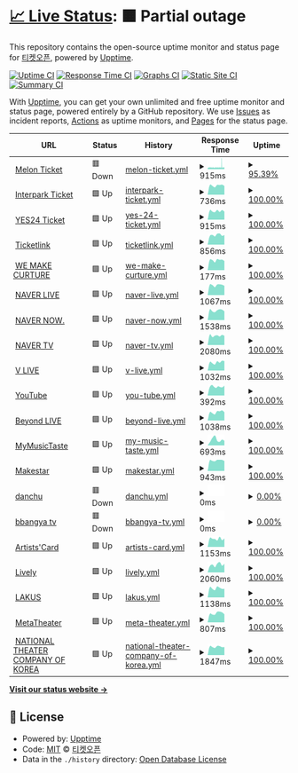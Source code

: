 # [📈 Live Status](https://ticketopen.github.io): <!--live status--> **🟧 Partial outage**

This repository contains the open-source uptime monitor and status page for [티켓오픈](https://ticketopen.github.io), powered by [Upptime](https://github.com/upptime/upptime).

[![Uptime CI](https://github.com/TicketOpen/status/workflows/Uptime%20CI/badge.svg)](https://github.com/TicketOpen/status/actions?query=workflow%3A%22Uptime+CI%22)
[![Response Time CI](https://github.com/TicketOpen/status/workflows/Response%20Time%20CI/badge.svg)](https://github.com/TicketOpen/status/actions?query=workflow%3A%22Response+Time+CI%22)
[![Graphs CI](https://github.com/TicketOpen/status/workflows/Graphs%20CI/badge.svg)](https://github.com/TicketOpen/status/actions?query=workflow%3A%22Graphs+CI%22)
[![Static Site CI](https://github.com/TicketOpen/status/workflows/Static%20Site%20CI/badge.svg)](https://github.com/TicketOpen/status/actions?query=workflow%3A%22Static+Site+CI%22)
[![Summary CI](https://github.com/TicketOpen/status/workflows/Summary%20CI/badge.svg)](https://github.com/TicketOpen/status/actions?query=workflow%3A%22Summary+CI%22)

With [Upptime](https://upptime.js.org), you can get your own unlimited and free uptime monitor and status page, powered entirely by a GitHub repository. We use [Issues](https://github.com/TicketOpen/status/issues) as incident reports, [Actions](https://github.com/TicketOpen/status/actions) as uptime monitors, and [Pages](https://ticketopen.github.io) for the status page.

<!--start: status pages-->
<!-- This summary is generated by Upptime (https://github.com/upptime/upptime) -->
<!-- Do not edit this manually, your changes will be overwritten -->
<!-- prettier-ignore -->
| URL | Status | History | Response Time | Uptime |
| --- | ------ | ------- | ------------- | ------ |
| <img alt="" src="https://icons.duckduckgo.com/ip3/ticket.melon.com.ico" height="13"> [Melon Ticket](https://ticket.melon.com) | 🟥 Down | [melon-ticket.yml](https://github.com/TicketOpen/status/commits/HEAD/history/melon-ticket.yml) | <details><summary><img alt="Response time graph" src="./graphs/melon-ticket/response-time-week.png" height="20"> 915ms</summary><br><a href="https://ticket-status.cord.town/history/melon-ticket"><img alt="Response time 850" src="https://img.shields.io/endpoint?url=https%3A%2F%2Fraw.githubusercontent.com%2FTicketOpen%2Fstatus%2FHEAD%2Fapi%2Fmelon-ticket%2Fresponse-time.json"></a><br><a href="https://ticket-status.cord.town/history/melon-ticket"><img alt="24-hour response time 833" src="https://img.shields.io/endpoint?url=https%3A%2F%2Fraw.githubusercontent.com%2FTicketOpen%2Fstatus%2FHEAD%2Fapi%2Fmelon-ticket%2Fresponse-time-day.json"></a><br><a href="https://ticket-status.cord.town/history/melon-ticket"><img alt="7-day response time 915" src="https://img.shields.io/endpoint?url=https%3A%2F%2Fraw.githubusercontent.com%2FTicketOpen%2Fstatus%2FHEAD%2Fapi%2Fmelon-ticket%2Fresponse-time-week.json"></a><br><a href="https://ticket-status.cord.town/history/melon-ticket"><img alt="30-day response time 859" src="https://img.shields.io/endpoint?url=https%3A%2F%2Fraw.githubusercontent.com%2FTicketOpen%2Fstatus%2FHEAD%2Fapi%2Fmelon-ticket%2Fresponse-time-month.json"></a><br><a href="https://ticket-status.cord.town/history/melon-ticket"><img alt="1-year response time 849" src="https://img.shields.io/endpoint?url=https%3A%2F%2Fraw.githubusercontent.com%2FTicketOpen%2Fstatus%2FHEAD%2Fapi%2Fmelon-ticket%2Fresponse-time-year.json"></a></details> | <details><summary><a href="https://ticket-status.cord.town/history/melon-ticket">95.39%</a></summary><a href="https://ticket-status.cord.town/history/melon-ticket"><img alt="All-time uptime 99.74%" src="https://img.shields.io/endpoint?url=https%3A%2F%2Fraw.githubusercontent.com%2FTicketOpen%2Fstatus%2FHEAD%2Fapi%2Fmelon-ticket%2Fuptime.json"></a><br><a href="https://ticket-status.cord.town/history/melon-ticket"><img alt="24-hour uptime 98.80%" src="https://img.shields.io/endpoint?url=https%3A%2F%2Fraw.githubusercontent.com%2FTicketOpen%2Fstatus%2FHEAD%2Fapi%2Fmelon-ticket%2Fuptime-day.json"></a><br><a href="https://ticket-status.cord.town/history/melon-ticket"><img alt="7-day uptime 95.39%" src="https://img.shields.io/endpoint?url=https%3A%2F%2Fraw.githubusercontent.com%2FTicketOpen%2Fstatus%2FHEAD%2Fapi%2Fmelon-ticket%2Fuptime-week.json"></a><br><a href="https://ticket-status.cord.town/history/melon-ticket"><img alt="30-day uptime 97.91%" src="https://img.shields.io/endpoint?url=https%3A%2F%2Fraw.githubusercontent.com%2FTicketOpen%2Fstatus%2FHEAD%2Fapi%2Fmelon-ticket%2Fuptime-month.json"></a><br><a href="https://ticket-status.cord.town/history/melon-ticket"><img alt="1-year uptime 99.49%" src="https://img.shields.io/endpoint?url=https%3A%2F%2Fraw.githubusercontent.com%2FTicketOpen%2Fstatus%2FHEAD%2Fapi%2Fmelon-ticket%2Fuptime-year.json"></a></details>
| <img alt="" src="https://icons.duckduckgo.com/ip3/ticket.interpark.com.ico" height="13"> [Interpark Ticket](http://ticket.interpark.com) | 🟩 Up | [interpark-ticket.yml](https://github.com/TicketOpen/status/commits/HEAD/history/interpark-ticket.yml) | <details><summary><img alt="Response time graph" src="./graphs/interpark-ticket/response-time-week.png" height="20"> 736ms</summary><br><a href="https://ticket-status.cord.town/history/interpark-ticket"><img alt="Response time 851" src="https://img.shields.io/endpoint?url=https%3A%2F%2Fraw.githubusercontent.com%2FTicketOpen%2Fstatus%2FHEAD%2Fapi%2Finterpark-ticket%2Fresponse-time.json"></a><br><a href="https://ticket-status.cord.town/history/interpark-ticket"><img alt="24-hour response time 694" src="https://img.shields.io/endpoint?url=https%3A%2F%2Fraw.githubusercontent.com%2FTicketOpen%2Fstatus%2FHEAD%2Fapi%2Finterpark-ticket%2Fresponse-time-day.json"></a><br><a href="https://ticket-status.cord.town/history/interpark-ticket"><img alt="7-day response time 736" src="https://img.shields.io/endpoint?url=https%3A%2F%2Fraw.githubusercontent.com%2FTicketOpen%2Fstatus%2FHEAD%2Fapi%2Finterpark-ticket%2Fresponse-time-week.json"></a><br><a href="https://ticket-status.cord.town/history/interpark-ticket"><img alt="30-day response time 728" src="https://img.shields.io/endpoint?url=https%3A%2F%2Fraw.githubusercontent.com%2FTicketOpen%2Fstatus%2FHEAD%2Fapi%2Finterpark-ticket%2Fresponse-time-month.json"></a><br><a href="https://ticket-status.cord.town/history/interpark-ticket"><img alt="1-year response time 837" src="https://img.shields.io/endpoint?url=https%3A%2F%2Fraw.githubusercontent.com%2FTicketOpen%2Fstatus%2FHEAD%2Fapi%2Finterpark-ticket%2Fresponse-time-year.json"></a></details> | <details><summary><a href="https://ticket-status.cord.town/history/interpark-ticket">100.00%</a></summary><a href="https://ticket-status.cord.town/history/interpark-ticket"><img alt="All-time uptime 99.99%" src="https://img.shields.io/endpoint?url=https%3A%2F%2Fraw.githubusercontent.com%2FTicketOpen%2Fstatus%2FHEAD%2Fapi%2Finterpark-ticket%2Fuptime.json"></a><br><a href="https://ticket-status.cord.town/history/interpark-ticket"><img alt="24-hour uptime 100.00%" src="https://img.shields.io/endpoint?url=https%3A%2F%2Fraw.githubusercontent.com%2FTicketOpen%2Fstatus%2FHEAD%2Fapi%2Finterpark-ticket%2Fuptime-day.json"></a><br><a href="https://ticket-status.cord.town/history/interpark-ticket"><img alt="7-day uptime 100.00%" src="https://img.shields.io/endpoint?url=https%3A%2F%2Fraw.githubusercontent.com%2FTicketOpen%2Fstatus%2FHEAD%2Fapi%2Finterpark-ticket%2Fuptime-week.json"></a><br><a href="https://ticket-status.cord.town/history/interpark-ticket"><img alt="30-day uptime 100.00%" src="https://img.shields.io/endpoint?url=https%3A%2F%2Fraw.githubusercontent.com%2FTicketOpen%2Fstatus%2FHEAD%2Fapi%2Finterpark-ticket%2Fuptime-month.json"></a><br><a href="https://ticket-status.cord.town/history/interpark-ticket"><img alt="1-year uptime 100.00%" src="https://img.shields.io/endpoint?url=https%3A%2F%2Fraw.githubusercontent.com%2FTicketOpen%2Fstatus%2FHEAD%2Fapi%2Finterpark-ticket%2Fuptime-year.json"></a></details>
| <img alt="" src="https://icons.duckduckgo.com/ip3/ticket.yes24.com.ico" height="13"> [YES24 Ticket](http://ticket.yes24.com) | 🟩 Up | [yes-24-ticket.yml](https://github.com/TicketOpen/status/commits/HEAD/history/yes-24-ticket.yml) | <details><summary><img alt="Response time graph" src="./graphs/yes-24-ticket/response-time-week.png" height="20"> 915ms</summary><br><a href="https://ticket-status.cord.town/history/yes-24-ticket"><img alt="Response time 1057" src="https://img.shields.io/endpoint?url=https%3A%2F%2Fraw.githubusercontent.com%2FTicketOpen%2Fstatus%2FHEAD%2Fapi%2Fyes-24-ticket%2Fresponse-time.json"></a><br><a href="https://ticket-status.cord.town/history/yes-24-ticket"><img alt="24-hour response time 855" src="https://img.shields.io/endpoint?url=https%3A%2F%2Fraw.githubusercontent.com%2FTicketOpen%2Fstatus%2FHEAD%2Fapi%2Fyes-24-ticket%2Fresponse-time-day.json"></a><br><a href="https://ticket-status.cord.town/history/yes-24-ticket"><img alt="7-day response time 915" src="https://img.shields.io/endpoint?url=https%3A%2F%2Fraw.githubusercontent.com%2FTicketOpen%2Fstatus%2FHEAD%2Fapi%2Fyes-24-ticket%2Fresponse-time-week.json"></a><br><a href="https://ticket-status.cord.town/history/yes-24-ticket"><img alt="30-day response time 1349" src="https://img.shields.io/endpoint?url=https%3A%2F%2Fraw.githubusercontent.com%2FTicketOpen%2Fstatus%2FHEAD%2Fapi%2Fyes-24-ticket%2Fresponse-time-month.json"></a><br><a href="https://ticket-status.cord.town/history/yes-24-ticket"><img alt="1-year response time 1048" src="https://img.shields.io/endpoint?url=https%3A%2F%2Fraw.githubusercontent.com%2FTicketOpen%2Fstatus%2FHEAD%2Fapi%2Fyes-24-ticket%2Fresponse-time-year.json"></a></details> | <details><summary><a href="https://ticket-status.cord.town/history/yes-24-ticket">100.00%</a></summary><a href="https://ticket-status.cord.town/history/yes-24-ticket"><img alt="All-time uptime 97.52%" src="https://img.shields.io/endpoint?url=https%3A%2F%2Fraw.githubusercontent.com%2FTicketOpen%2Fstatus%2FHEAD%2Fapi%2Fyes-24-ticket%2Fuptime.json"></a><br><a href="https://ticket-status.cord.town/history/yes-24-ticket"><img alt="24-hour uptime 100.00%" src="https://img.shields.io/endpoint?url=https%3A%2F%2Fraw.githubusercontent.com%2FTicketOpen%2Fstatus%2FHEAD%2Fapi%2Fyes-24-ticket%2Fuptime-day.json"></a><br><a href="https://ticket-status.cord.town/history/yes-24-ticket"><img alt="7-day uptime 100.00%" src="https://img.shields.io/endpoint?url=https%3A%2F%2Fraw.githubusercontent.com%2FTicketOpen%2Fstatus%2FHEAD%2Fapi%2Fyes-24-ticket%2Fuptime-week.json"></a><br><a href="https://ticket-status.cord.town/history/yes-24-ticket"><img alt="30-day uptime 99.96%" src="https://img.shields.io/endpoint?url=https%3A%2F%2Fraw.githubusercontent.com%2FTicketOpen%2Fstatus%2FHEAD%2Fapi%2Fyes-24-ticket%2Fuptime-month.json"></a><br><a href="https://ticket-status.cord.town/history/yes-24-ticket"><img alt="1-year uptime 95.18%" src="https://img.shields.io/endpoint?url=https%3A%2F%2Fraw.githubusercontent.com%2FTicketOpen%2Fstatus%2FHEAD%2Fapi%2Fyes-24-ticket%2Fuptime-year.json"></a></details>
| <img alt="" src="https://icons.duckduckgo.com/ip3/ticket.wemakeprice.com.ico" height="13"> [Ticketlink](https://ticket.wemakeprice.com) | 🟩 Up | [ticketlink.yml](https://github.com/TicketOpen/status/commits/HEAD/history/ticketlink.yml) | <details><summary><img alt="Response time graph" src="./graphs/ticketlink/response-time-week.png" height="20"> 856ms</summary><br><a href="https://ticket-status.cord.town/history/ticketlink"><img alt="Response time 838" src="https://img.shields.io/endpoint?url=https%3A%2F%2Fraw.githubusercontent.com%2FTicketOpen%2Fstatus%2FHEAD%2Fapi%2Fticketlink%2Fresponse-time.json"></a><br><a href="https://ticket-status.cord.town/history/ticketlink"><img alt="24-hour response time 850" src="https://img.shields.io/endpoint?url=https%3A%2F%2Fraw.githubusercontent.com%2FTicketOpen%2Fstatus%2FHEAD%2Fapi%2Fticketlink%2Fresponse-time-day.json"></a><br><a href="https://ticket-status.cord.town/history/ticketlink"><img alt="7-day response time 856" src="https://img.shields.io/endpoint?url=https%3A%2F%2Fraw.githubusercontent.com%2FTicketOpen%2Fstatus%2FHEAD%2Fapi%2Fticketlink%2Fresponse-time-week.json"></a><br><a href="https://ticket-status.cord.town/history/ticketlink"><img alt="30-day response time 855" src="https://img.shields.io/endpoint?url=https%3A%2F%2Fraw.githubusercontent.com%2FTicketOpen%2Fstatus%2FHEAD%2Fapi%2Fticketlink%2Fresponse-time-month.json"></a><br><a href="https://ticket-status.cord.town/history/ticketlink"><img alt="1-year response time 800" src="https://img.shields.io/endpoint?url=https%3A%2F%2Fraw.githubusercontent.com%2FTicketOpen%2Fstatus%2FHEAD%2Fapi%2Fticketlink%2Fresponse-time-year.json"></a></details> | <details><summary><a href="https://ticket-status.cord.town/history/ticketlink">100.00%</a></summary><a href="https://ticket-status.cord.town/history/ticketlink"><img alt="All-time uptime 100.00%" src="https://img.shields.io/endpoint?url=https%3A%2F%2Fraw.githubusercontent.com%2FTicketOpen%2Fstatus%2FHEAD%2Fapi%2Fticketlink%2Fuptime.json"></a><br><a href="https://ticket-status.cord.town/history/ticketlink"><img alt="24-hour uptime 100.00%" src="https://img.shields.io/endpoint?url=https%3A%2F%2Fraw.githubusercontent.com%2FTicketOpen%2Fstatus%2FHEAD%2Fapi%2Fticketlink%2Fuptime-day.json"></a><br><a href="https://ticket-status.cord.town/history/ticketlink"><img alt="7-day uptime 100.00%" src="https://img.shields.io/endpoint?url=https%3A%2F%2Fraw.githubusercontent.com%2FTicketOpen%2Fstatus%2FHEAD%2Fapi%2Fticketlink%2Fuptime-week.json"></a><br><a href="https://ticket-status.cord.town/history/ticketlink"><img alt="30-day uptime 100.00%" src="https://img.shields.io/endpoint?url=https%3A%2F%2Fraw.githubusercontent.com%2FTicketOpen%2Fstatus%2FHEAD%2Fapi%2Fticketlink%2Fuptime-month.json"></a><br><a href="https://ticket-status.cord.town/history/ticketlink"><img alt="1-year uptime 100.00%" src="https://img.shields.io/endpoint?url=https%3A%2F%2Fraw.githubusercontent.com%2FTicketOpen%2Fstatus%2FHEAD%2Fapi%2Fticketlink%2Fuptime-year.json"></a></details>
| <img alt="" src="https://icons.duckduckgo.com/ip3/ticket.wemakeprice.com.ico" height="13"> [WE MAKE CURTURE](https://ticket.wemakeprice.com) | 🟩 Up | [we-make-curture.yml](https://github.com/TicketOpen/status/commits/HEAD/history/we-make-curture.yml) | <details><summary><img alt="Response time graph" src="./graphs/we-make-curture/response-time-week.png" height="20"> 177ms</summary><br><a href="https://ticket-status.cord.town/history/we-make-curture"><img alt="Response time 165" src="https://img.shields.io/endpoint?url=https%3A%2F%2Fraw.githubusercontent.com%2FTicketOpen%2Fstatus%2FHEAD%2Fapi%2Fwe-make-curture%2Fresponse-time.json"></a><br><a href="https://ticket-status.cord.town/history/we-make-curture"><img alt="24-hour response time 161" src="https://img.shields.io/endpoint?url=https%3A%2F%2Fraw.githubusercontent.com%2FTicketOpen%2Fstatus%2FHEAD%2Fapi%2Fwe-make-curture%2Fresponse-time-day.json"></a><br><a href="https://ticket-status.cord.town/history/we-make-curture"><img alt="7-day response time 177" src="https://img.shields.io/endpoint?url=https%3A%2F%2Fraw.githubusercontent.com%2FTicketOpen%2Fstatus%2FHEAD%2Fapi%2Fwe-make-curture%2Fresponse-time-week.json"></a><br><a href="https://ticket-status.cord.town/history/we-make-curture"><img alt="30-day response time 177" src="https://img.shields.io/endpoint?url=https%3A%2F%2Fraw.githubusercontent.com%2FTicketOpen%2Fstatus%2FHEAD%2Fapi%2Fwe-make-curture%2Fresponse-time-month.json"></a><br><a href="https://ticket-status.cord.town/history/we-make-curture"><img alt="1-year response time 165" src="https://img.shields.io/endpoint?url=https%3A%2F%2Fraw.githubusercontent.com%2FTicketOpen%2Fstatus%2FHEAD%2Fapi%2Fwe-make-curture%2Fresponse-time-year.json"></a></details> | <details><summary><a href="https://ticket-status.cord.town/history/we-make-curture">100.00%</a></summary><a href="https://ticket-status.cord.town/history/we-make-curture"><img alt="All-time uptime 100.00%" src="https://img.shields.io/endpoint?url=https%3A%2F%2Fraw.githubusercontent.com%2FTicketOpen%2Fstatus%2FHEAD%2Fapi%2Fwe-make-curture%2Fuptime.json"></a><br><a href="https://ticket-status.cord.town/history/we-make-curture"><img alt="24-hour uptime 100.00%" src="https://img.shields.io/endpoint?url=https%3A%2F%2Fraw.githubusercontent.com%2FTicketOpen%2Fstatus%2FHEAD%2Fapi%2Fwe-make-curture%2Fuptime-day.json"></a><br><a href="https://ticket-status.cord.town/history/we-make-curture"><img alt="7-day uptime 100.00%" src="https://img.shields.io/endpoint?url=https%3A%2F%2Fraw.githubusercontent.com%2FTicketOpen%2Fstatus%2FHEAD%2Fapi%2Fwe-make-curture%2Fuptime-week.json"></a><br><a href="https://ticket-status.cord.town/history/we-make-curture"><img alt="30-day uptime 100.00%" src="https://img.shields.io/endpoint?url=https%3A%2F%2Fraw.githubusercontent.com%2FTicketOpen%2Fstatus%2FHEAD%2Fapi%2Fwe-make-curture%2Fuptime-month.json"></a><br><a href="https://ticket-status.cord.town/history/we-make-curture"><img alt="1-year uptime 100.00%" src="https://img.shields.io/endpoint?url=https%3A%2F%2Fraw.githubusercontent.com%2FTicketOpen%2Fstatus%2FHEAD%2Fapi%2Fwe-make-curture%2Fuptime-year.json"></a></details>
| <img alt="" src="https://icons.duckduckgo.com/ip3/live.naver.com.ico" height="13"> [NAVER LIVE](https://live.naver.com) | 🟩 Up | [naver-live.yml](https://github.com/TicketOpen/status/commits/HEAD/history/naver-live.yml) | <details><summary><img alt="Response time graph" src="./graphs/naver-live/response-time-week.png" height="20"> 1067ms</summary><br><a href="https://ticket-status.cord.town/history/naver-live"><img alt="Response time 1014" src="https://img.shields.io/endpoint?url=https%3A%2F%2Fraw.githubusercontent.com%2FTicketOpen%2Fstatus%2FHEAD%2Fapi%2Fnaver-live%2Fresponse-time.json"></a><br><a href="https://ticket-status.cord.town/history/naver-live"><img alt="24-hour response time 987" src="https://img.shields.io/endpoint?url=https%3A%2F%2Fraw.githubusercontent.com%2FTicketOpen%2Fstatus%2FHEAD%2Fapi%2Fnaver-live%2Fresponse-time-day.json"></a><br><a href="https://ticket-status.cord.town/history/naver-live"><img alt="7-day response time 1067" src="https://img.shields.io/endpoint?url=https%3A%2F%2Fraw.githubusercontent.com%2FTicketOpen%2Fstatus%2FHEAD%2Fapi%2Fnaver-live%2Fresponse-time-week.json"></a><br><a href="https://ticket-status.cord.town/history/naver-live"><img alt="30-day response time 1076" src="https://img.shields.io/endpoint?url=https%3A%2F%2Fraw.githubusercontent.com%2FTicketOpen%2Fstatus%2FHEAD%2Fapi%2Fnaver-live%2Fresponse-time-month.json"></a><br><a href="https://ticket-status.cord.town/history/naver-live"><img alt="1-year response time 1018" src="https://img.shields.io/endpoint?url=https%3A%2F%2Fraw.githubusercontent.com%2FTicketOpen%2Fstatus%2FHEAD%2Fapi%2Fnaver-live%2Fresponse-time-year.json"></a></details> | <details><summary><a href="https://ticket-status.cord.town/history/naver-live">100.00%</a></summary><a href="https://ticket-status.cord.town/history/naver-live"><img alt="All-time uptime 100.00%" src="https://img.shields.io/endpoint?url=https%3A%2F%2Fraw.githubusercontent.com%2FTicketOpen%2Fstatus%2FHEAD%2Fapi%2Fnaver-live%2Fuptime.json"></a><br><a href="https://ticket-status.cord.town/history/naver-live"><img alt="24-hour uptime 100.00%" src="https://img.shields.io/endpoint?url=https%3A%2F%2Fraw.githubusercontent.com%2FTicketOpen%2Fstatus%2FHEAD%2Fapi%2Fnaver-live%2Fuptime-day.json"></a><br><a href="https://ticket-status.cord.town/history/naver-live"><img alt="7-day uptime 100.00%" src="https://img.shields.io/endpoint?url=https%3A%2F%2Fraw.githubusercontent.com%2FTicketOpen%2Fstatus%2FHEAD%2Fapi%2Fnaver-live%2Fuptime-week.json"></a><br><a href="https://ticket-status.cord.town/history/naver-live"><img alt="30-day uptime 100.00%" src="https://img.shields.io/endpoint?url=https%3A%2F%2Fraw.githubusercontent.com%2FTicketOpen%2Fstatus%2FHEAD%2Fapi%2Fnaver-live%2Fuptime-month.json"></a><br><a href="https://ticket-status.cord.town/history/naver-live"><img alt="1-year uptime 99.99%" src="https://img.shields.io/endpoint?url=https%3A%2F%2Fraw.githubusercontent.com%2FTicketOpen%2Fstatus%2FHEAD%2Fapi%2Fnaver-live%2Fuptime-year.json"></a></details>
| <img alt="" src="https://icons.duckduckgo.com/ip3/now.naver.com.ico" height="13"> [NAVER NOW.](https://now.naver.com) | 🟩 Up | [naver-now.yml](https://github.com/TicketOpen/status/commits/HEAD/history/naver-now.yml) | <details><summary><img alt="Response time graph" src="./graphs/naver-now/response-time-week.png" height="20"> 1538ms</summary><br><a href="https://ticket-status.cord.town/history/naver-now"><img alt="Response time 1120" src="https://img.shields.io/endpoint?url=https%3A%2F%2Fraw.githubusercontent.com%2FTicketOpen%2Fstatus%2FHEAD%2Fapi%2Fnaver-now%2Fresponse-time.json"></a><br><a href="https://ticket-status.cord.town/history/naver-now"><img alt="24-hour response time 1383" src="https://img.shields.io/endpoint?url=https%3A%2F%2Fraw.githubusercontent.com%2FTicketOpen%2Fstatus%2FHEAD%2Fapi%2Fnaver-now%2Fresponse-time-day.json"></a><br><a href="https://ticket-status.cord.town/history/naver-now"><img alt="7-day response time 1538" src="https://img.shields.io/endpoint?url=https%3A%2F%2Fraw.githubusercontent.com%2FTicketOpen%2Fstatus%2FHEAD%2Fapi%2Fnaver-now%2Fresponse-time-week.json"></a><br><a href="https://ticket-status.cord.town/history/naver-now"><img alt="30-day response time 1509" src="https://img.shields.io/endpoint?url=https%3A%2F%2Fraw.githubusercontent.com%2FTicketOpen%2Fstatus%2FHEAD%2Fapi%2Fnaver-now%2Fresponse-time-month.json"></a><br><a href="https://ticket-status.cord.town/history/naver-now"><img alt="1-year response time 1151" src="https://img.shields.io/endpoint?url=https%3A%2F%2Fraw.githubusercontent.com%2FTicketOpen%2Fstatus%2FHEAD%2Fapi%2Fnaver-now%2Fresponse-time-year.json"></a></details> | <details><summary><a href="https://ticket-status.cord.town/history/naver-now">100.00%</a></summary><a href="https://ticket-status.cord.town/history/naver-now"><img alt="All-time uptime 99.99%" src="https://img.shields.io/endpoint?url=https%3A%2F%2Fraw.githubusercontent.com%2FTicketOpen%2Fstatus%2FHEAD%2Fapi%2Fnaver-now%2Fuptime.json"></a><br><a href="https://ticket-status.cord.town/history/naver-now"><img alt="24-hour uptime 100.00%" src="https://img.shields.io/endpoint?url=https%3A%2F%2Fraw.githubusercontent.com%2FTicketOpen%2Fstatus%2FHEAD%2Fapi%2Fnaver-now%2Fuptime-day.json"></a><br><a href="https://ticket-status.cord.town/history/naver-now"><img alt="7-day uptime 100.00%" src="https://img.shields.io/endpoint?url=https%3A%2F%2Fraw.githubusercontent.com%2FTicketOpen%2Fstatus%2FHEAD%2Fapi%2Fnaver-now%2Fuptime-week.json"></a><br><a href="https://ticket-status.cord.town/history/naver-now"><img alt="30-day uptime 100.00%" src="https://img.shields.io/endpoint?url=https%3A%2F%2Fraw.githubusercontent.com%2FTicketOpen%2Fstatus%2FHEAD%2Fapi%2Fnaver-now%2Fuptime-month.json"></a><br><a href="https://ticket-status.cord.town/history/naver-now"><img alt="1-year uptime 99.99%" src="https://img.shields.io/endpoint?url=https%3A%2F%2Fraw.githubusercontent.com%2FTicketOpen%2Fstatus%2FHEAD%2Fapi%2Fnaver-now%2Fuptime-year.json"></a></details>
| <img alt="" src="https://icons.duckduckgo.com/ip3/tv.naver.com.ico" height="13"> [NAVER TV](https://tv.naver.com) | 🟩 Up | [naver-tv.yml](https://github.com/TicketOpen/status/commits/HEAD/history/naver-tv.yml) | <details><summary><img alt="Response time graph" src="./graphs/naver-tv/response-time-week.png" height="20"> 2080ms</summary><br><a href="https://ticket-status.cord.town/history/naver-tv"><img alt="Response time 1784" src="https://img.shields.io/endpoint?url=https%3A%2F%2Fraw.githubusercontent.com%2FTicketOpen%2Fstatus%2FHEAD%2Fapi%2Fnaver-tv%2Fresponse-time.json"></a><br><a href="https://ticket-status.cord.town/history/naver-tv"><img alt="24-hour response time 2038" src="https://img.shields.io/endpoint?url=https%3A%2F%2Fraw.githubusercontent.com%2FTicketOpen%2Fstatus%2FHEAD%2Fapi%2Fnaver-tv%2Fresponse-time-day.json"></a><br><a href="https://ticket-status.cord.town/history/naver-tv"><img alt="7-day response time 2080" src="https://img.shields.io/endpoint?url=https%3A%2F%2Fraw.githubusercontent.com%2FTicketOpen%2Fstatus%2FHEAD%2Fapi%2Fnaver-tv%2Fresponse-time-week.json"></a><br><a href="https://ticket-status.cord.town/history/naver-tv"><img alt="30-day response time 1937" src="https://img.shields.io/endpoint?url=https%3A%2F%2Fraw.githubusercontent.com%2FTicketOpen%2Fstatus%2FHEAD%2Fapi%2Fnaver-tv%2Fresponse-time-month.json"></a><br><a href="https://ticket-status.cord.town/history/naver-tv"><img alt="1-year response time 1769" src="https://img.shields.io/endpoint?url=https%3A%2F%2Fraw.githubusercontent.com%2FTicketOpen%2Fstatus%2FHEAD%2Fapi%2Fnaver-tv%2Fresponse-time-year.json"></a></details> | <details><summary><a href="https://ticket-status.cord.town/history/naver-tv">100.00%</a></summary><a href="https://ticket-status.cord.town/history/naver-tv"><img alt="All-time uptime 100.00%" src="https://img.shields.io/endpoint?url=https%3A%2F%2Fraw.githubusercontent.com%2FTicketOpen%2Fstatus%2FHEAD%2Fapi%2Fnaver-tv%2Fuptime.json"></a><br><a href="https://ticket-status.cord.town/history/naver-tv"><img alt="24-hour uptime 100.00%" src="https://img.shields.io/endpoint?url=https%3A%2F%2Fraw.githubusercontent.com%2FTicketOpen%2Fstatus%2FHEAD%2Fapi%2Fnaver-tv%2Fuptime-day.json"></a><br><a href="https://ticket-status.cord.town/history/naver-tv"><img alt="7-day uptime 100.00%" src="https://img.shields.io/endpoint?url=https%3A%2F%2Fraw.githubusercontent.com%2FTicketOpen%2Fstatus%2FHEAD%2Fapi%2Fnaver-tv%2Fuptime-week.json"></a><br><a href="https://ticket-status.cord.town/history/naver-tv"><img alt="30-day uptime 100.00%" src="https://img.shields.io/endpoint?url=https%3A%2F%2Fraw.githubusercontent.com%2FTicketOpen%2Fstatus%2FHEAD%2Fapi%2Fnaver-tv%2Fuptime-month.json"></a><br><a href="https://ticket-status.cord.town/history/naver-tv"><img alt="1-year uptime 100.00%" src="https://img.shields.io/endpoint?url=https%3A%2F%2Fraw.githubusercontent.com%2FTicketOpen%2Fstatus%2FHEAD%2Fapi%2Fnaver-tv%2Fuptime-year.json"></a></details>
| <img alt="" src="https://icons.duckduckgo.com/ip3/www.vlive.tv.ico" height="13"> [V LIVE](https://www.vlive.tv) | 🟩 Up | [v-live.yml](https://github.com/TicketOpen/status/commits/HEAD/history/v-live.yml) | <details><summary><img alt="Response time graph" src="./graphs/v-live/response-time-week.png" height="20"> 1032ms</summary><br><a href="https://ticket-status.cord.town/history/v-live"><img alt="Response time 1186" src="https://img.shields.io/endpoint?url=https%3A%2F%2Fraw.githubusercontent.com%2FTicketOpen%2Fstatus%2FHEAD%2Fapi%2Fv-live%2Fresponse-time.json"></a><br><a href="https://ticket-status.cord.town/history/v-live"><img alt="24-hour response time 1168" src="https://img.shields.io/endpoint?url=https%3A%2F%2Fraw.githubusercontent.com%2FTicketOpen%2Fstatus%2FHEAD%2Fapi%2Fv-live%2Fresponse-time-day.json"></a><br><a href="https://ticket-status.cord.town/history/v-live"><img alt="7-day response time 1032" src="https://img.shields.io/endpoint?url=https%3A%2F%2Fraw.githubusercontent.com%2FTicketOpen%2Fstatus%2FHEAD%2Fapi%2Fv-live%2Fresponse-time-week.json"></a><br><a href="https://ticket-status.cord.town/history/v-live"><img alt="30-day response time 949" src="https://img.shields.io/endpoint?url=https%3A%2F%2Fraw.githubusercontent.com%2FTicketOpen%2Fstatus%2FHEAD%2Fapi%2Fv-live%2Fresponse-time-month.json"></a><br><a href="https://ticket-status.cord.town/history/v-live"><img alt="1-year response time 1143" src="https://img.shields.io/endpoint?url=https%3A%2F%2Fraw.githubusercontent.com%2FTicketOpen%2Fstatus%2FHEAD%2Fapi%2Fv-live%2Fresponse-time-year.json"></a></details> | <details><summary><a href="https://ticket-status.cord.town/history/v-live">100.00%</a></summary><a href="https://ticket-status.cord.town/history/v-live"><img alt="All-time uptime 99.02%" src="https://img.shields.io/endpoint?url=https%3A%2F%2Fraw.githubusercontent.com%2FTicketOpen%2Fstatus%2FHEAD%2Fapi%2Fv-live%2Fuptime.json"></a><br><a href="https://ticket-status.cord.town/history/v-live"><img alt="24-hour uptime 100.00%" src="https://img.shields.io/endpoint?url=https%3A%2F%2Fraw.githubusercontent.com%2FTicketOpen%2Fstatus%2FHEAD%2Fapi%2Fv-live%2Fuptime-day.json"></a><br><a href="https://ticket-status.cord.town/history/v-live"><img alt="7-day uptime 100.00%" src="https://img.shields.io/endpoint?url=https%3A%2F%2Fraw.githubusercontent.com%2FTicketOpen%2Fstatus%2FHEAD%2Fapi%2Fv-live%2Fuptime-week.json"></a><br><a href="https://ticket-status.cord.town/history/v-live"><img alt="30-day uptime 100.00%" src="https://img.shields.io/endpoint?url=https%3A%2F%2Fraw.githubusercontent.com%2FTicketOpen%2Fstatus%2FHEAD%2Fapi%2Fv-live%2Fuptime-month.json"></a><br><a href="https://ticket-status.cord.town/history/v-live"><img alt="1-year uptime 98.57%" src="https://img.shields.io/endpoint?url=https%3A%2F%2Fraw.githubusercontent.com%2FTicketOpen%2Fstatus%2FHEAD%2Fapi%2Fv-live%2Fuptime-year.json"></a></details>
| <img alt="" src="https://icons.duckduckgo.com/ip3/www.youtube.com.ico" height="13"> [YouTube](https://www.youtube.com) | 🟩 Up | [you-tube.yml](https://github.com/TicketOpen/status/commits/HEAD/history/you-tube.yml) | <details><summary><img alt="Response time graph" src="./graphs/you-tube/response-time-week.png" height="20"> 392ms</summary><br><a href="https://ticket-status.cord.town/history/you-tube"><img alt="Response time 316" src="https://img.shields.io/endpoint?url=https%3A%2F%2Fraw.githubusercontent.com%2FTicketOpen%2Fstatus%2FHEAD%2Fapi%2Fyou-tube%2Fresponse-time.json"></a><br><a href="https://ticket-status.cord.town/history/you-tube"><img alt="24-hour response time 435" src="https://img.shields.io/endpoint?url=https%3A%2F%2Fraw.githubusercontent.com%2FTicketOpen%2Fstatus%2FHEAD%2Fapi%2Fyou-tube%2Fresponse-time-day.json"></a><br><a href="https://ticket-status.cord.town/history/you-tube"><img alt="7-day response time 392" src="https://img.shields.io/endpoint?url=https%3A%2F%2Fraw.githubusercontent.com%2FTicketOpen%2Fstatus%2FHEAD%2Fapi%2Fyou-tube%2Fresponse-time-week.json"></a><br><a href="https://ticket-status.cord.town/history/you-tube"><img alt="30-day response time 464" src="https://img.shields.io/endpoint?url=https%3A%2F%2Fraw.githubusercontent.com%2FTicketOpen%2Fstatus%2FHEAD%2Fapi%2Fyou-tube%2Fresponse-time-month.json"></a><br><a href="https://ticket-status.cord.town/history/you-tube"><img alt="1-year response time 327" src="https://img.shields.io/endpoint?url=https%3A%2F%2Fraw.githubusercontent.com%2FTicketOpen%2Fstatus%2FHEAD%2Fapi%2Fyou-tube%2Fresponse-time-year.json"></a></details> | <details><summary><a href="https://ticket-status.cord.town/history/you-tube">100.00%</a></summary><a href="https://ticket-status.cord.town/history/you-tube"><img alt="All-time uptime 100.00%" src="https://img.shields.io/endpoint?url=https%3A%2F%2Fraw.githubusercontent.com%2FTicketOpen%2Fstatus%2FHEAD%2Fapi%2Fyou-tube%2Fuptime.json"></a><br><a href="https://ticket-status.cord.town/history/you-tube"><img alt="24-hour uptime 100.00%" src="https://img.shields.io/endpoint?url=https%3A%2F%2Fraw.githubusercontent.com%2FTicketOpen%2Fstatus%2FHEAD%2Fapi%2Fyou-tube%2Fuptime-day.json"></a><br><a href="https://ticket-status.cord.town/history/you-tube"><img alt="7-day uptime 100.00%" src="https://img.shields.io/endpoint?url=https%3A%2F%2Fraw.githubusercontent.com%2FTicketOpen%2Fstatus%2FHEAD%2Fapi%2Fyou-tube%2Fuptime-week.json"></a><br><a href="https://ticket-status.cord.town/history/you-tube"><img alt="30-day uptime 100.00%" src="https://img.shields.io/endpoint?url=https%3A%2F%2Fraw.githubusercontent.com%2FTicketOpen%2Fstatus%2FHEAD%2Fapi%2Fyou-tube%2Fuptime-month.json"></a><br><a href="https://ticket-status.cord.town/history/you-tube"><img alt="1-year uptime 100.00%" src="https://img.shields.io/endpoint?url=https%3A%2F%2Fraw.githubusercontent.com%2FTicketOpen%2Fstatus%2FHEAD%2Fapi%2Fyou-tube%2Fuptime-year.json"></a></details>
| <img alt="" src="https://icons.duckduckgo.com/ip3/beyondlive.com.ico" height="13"> [Beyond LIVE](https://beyondlive.com) | 🟩 Up | [beyond-live.yml](https://github.com/TicketOpen/status/commits/HEAD/history/beyond-live.yml) | <details><summary><img alt="Response time graph" src="./graphs/beyond-live/response-time-week.png" height="20"> 1038ms</summary><br><a href="https://ticket-status.cord.town/history/beyond-live"><img alt="Response time 947" src="https://img.shields.io/endpoint?url=https%3A%2F%2Fraw.githubusercontent.com%2FTicketOpen%2Fstatus%2FHEAD%2Fapi%2Fbeyond-live%2Fresponse-time.json"></a><br><a href="https://ticket-status.cord.town/history/beyond-live"><img alt="24-hour response time 1020" src="https://img.shields.io/endpoint?url=https%3A%2F%2Fraw.githubusercontent.com%2FTicketOpen%2Fstatus%2FHEAD%2Fapi%2Fbeyond-live%2Fresponse-time-day.json"></a><br><a href="https://ticket-status.cord.town/history/beyond-live"><img alt="7-day response time 1038" src="https://img.shields.io/endpoint?url=https%3A%2F%2Fraw.githubusercontent.com%2FTicketOpen%2Fstatus%2FHEAD%2Fapi%2Fbeyond-live%2Fresponse-time-week.json"></a><br><a href="https://ticket-status.cord.town/history/beyond-live"><img alt="30-day response time 1052" src="https://img.shields.io/endpoint?url=https%3A%2F%2Fraw.githubusercontent.com%2FTicketOpen%2Fstatus%2FHEAD%2Fapi%2Fbeyond-live%2Fresponse-time-month.json"></a><br><a href="https://ticket-status.cord.town/history/beyond-live"><img alt="1-year response time 965" src="https://img.shields.io/endpoint?url=https%3A%2F%2Fraw.githubusercontent.com%2FTicketOpen%2Fstatus%2FHEAD%2Fapi%2Fbeyond-live%2Fresponse-time-year.json"></a></details> | <details><summary><a href="https://ticket-status.cord.town/history/beyond-live">100.00%</a></summary><a href="https://ticket-status.cord.town/history/beyond-live"><img alt="All-time uptime 100.00%" src="https://img.shields.io/endpoint?url=https%3A%2F%2Fraw.githubusercontent.com%2FTicketOpen%2Fstatus%2FHEAD%2Fapi%2Fbeyond-live%2Fuptime.json"></a><br><a href="https://ticket-status.cord.town/history/beyond-live"><img alt="24-hour uptime 100.00%" src="https://img.shields.io/endpoint?url=https%3A%2F%2Fraw.githubusercontent.com%2FTicketOpen%2Fstatus%2FHEAD%2Fapi%2Fbeyond-live%2Fuptime-day.json"></a><br><a href="https://ticket-status.cord.town/history/beyond-live"><img alt="7-day uptime 100.00%" src="https://img.shields.io/endpoint?url=https%3A%2F%2Fraw.githubusercontent.com%2FTicketOpen%2Fstatus%2FHEAD%2Fapi%2Fbeyond-live%2Fuptime-week.json"></a><br><a href="https://ticket-status.cord.town/history/beyond-live"><img alt="30-day uptime 100.00%" src="https://img.shields.io/endpoint?url=https%3A%2F%2Fraw.githubusercontent.com%2FTicketOpen%2Fstatus%2FHEAD%2Fapi%2Fbeyond-live%2Fuptime-month.json"></a><br><a href="https://ticket-status.cord.town/history/beyond-live"><img alt="1-year uptime 100.00%" src="https://img.shields.io/endpoint?url=https%3A%2F%2Fraw.githubusercontent.com%2FTicketOpen%2Fstatus%2FHEAD%2Fapi%2Fbeyond-live%2Fuptime-year.json"></a></details>
| <img alt="" src="https://icons.duckduckgo.com/ip3/www.mymusictaste.com.ico" height="13"> [MyMusicTaste](https://www.mymusictaste.com) | 🟩 Up | [my-music-taste.yml](https://github.com/TicketOpen/status/commits/HEAD/history/my-music-taste.yml) | <details><summary><img alt="Response time graph" src="./graphs/my-music-taste/response-time-week.png" height="20"> 693ms</summary><br><a href="https://ticket-status.cord.town/history/my-music-taste"><img alt="Response time 650" src="https://img.shields.io/endpoint?url=https%3A%2F%2Fraw.githubusercontent.com%2FTicketOpen%2Fstatus%2FHEAD%2Fapi%2Fmy-music-taste%2Fresponse-time.json"></a><br><a href="https://ticket-status.cord.town/history/my-music-taste"><img alt="24-hour response time 561" src="https://img.shields.io/endpoint?url=https%3A%2F%2Fraw.githubusercontent.com%2FTicketOpen%2Fstatus%2FHEAD%2Fapi%2Fmy-music-taste%2Fresponse-time-day.json"></a><br><a href="https://ticket-status.cord.town/history/my-music-taste"><img alt="7-day response time 693" src="https://img.shields.io/endpoint?url=https%3A%2F%2Fraw.githubusercontent.com%2FTicketOpen%2Fstatus%2FHEAD%2Fapi%2Fmy-music-taste%2Fresponse-time-week.json"></a><br><a href="https://ticket-status.cord.town/history/my-music-taste"><img alt="30-day response time 628" src="https://img.shields.io/endpoint?url=https%3A%2F%2Fraw.githubusercontent.com%2FTicketOpen%2Fstatus%2FHEAD%2Fapi%2Fmy-music-taste%2Fresponse-time-month.json"></a><br><a href="https://ticket-status.cord.town/history/my-music-taste"><img alt="1-year response time 599" src="https://img.shields.io/endpoint?url=https%3A%2F%2Fraw.githubusercontent.com%2FTicketOpen%2Fstatus%2FHEAD%2Fapi%2Fmy-music-taste%2Fresponse-time-year.json"></a></details> | <details><summary><a href="https://ticket-status.cord.town/history/my-music-taste">100.00%</a></summary><a href="https://ticket-status.cord.town/history/my-music-taste"><img alt="All-time uptime 99.98%" src="https://img.shields.io/endpoint?url=https%3A%2F%2Fraw.githubusercontent.com%2FTicketOpen%2Fstatus%2FHEAD%2Fapi%2Fmy-music-taste%2Fuptime.json"></a><br><a href="https://ticket-status.cord.town/history/my-music-taste"><img alt="24-hour uptime 100.00%" src="https://img.shields.io/endpoint?url=https%3A%2F%2Fraw.githubusercontent.com%2FTicketOpen%2Fstatus%2FHEAD%2Fapi%2Fmy-music-taste%2Fuptime-day.json"></a><br><a href="https://ticket-status.cord.town/history/my-music-taste"><img alt="7-day uptime 100.00%" src="https://img.shields.io/endpoint?url=https%3A%2F%2Fraw.githubusercontent.com%2FTicketOpen%2Fstatus%2FHEAD%2Fapi%2Fmy-music-taste%2Fuptime-week.json"></a><br><a href="https://ticket-status.cord.town/history/my-music-taste"><img alt="30-day uptime 100.00%" src="https://img.shields.io/endpoint?url=https%3A%2F%2Fraw.githubusercontent.com%2FTicketOpen%2Fstatus%2FHEAD%2Fapi%2Fmy-music-taste%2Fuptime-month.json"></a><br><a href="https://ticket-status.cord.town/history/my-music-taste"><img alt="1-year uptime 100.00%" src="https://img.shields.io/endpoint?url=https%3A%2F%2Fraw.githubusercontent.com%2FTicketOpen%2Fstatus%2FHEAD%2Fapi%2Fmy-music-taste%2Fuptime-year.json"></a></details>
| <img alt="" src="https://icons.duckduckgo.com/ip3/www.makestar.co.ico" height="13"> [Makestar](https://www.makestar.co) | 🟩 Up | [makestar.yml](https://github.com/TicketOpen/status/commits/HEAD/history/makestar.yml) | <details><summary><img alt="Response time graph" src="./graphs/makestar/response-time-week.png" height="20"> 943ms</summary><br><a href="https://ticket-status.cord.town/history/makestar"><img alt="Response time 1217" src="https://img.shields.io/endpoint?url=https%3A%2F%2Fraw.githubusercontent.com%2FTicketOpen%2Fstatus%2FHEAD%2Fapi%2Fmakestar%2Fresponse-time.json"></a><br><a href="https://ticket-status.cord.town/history/makestar"><img alt="24-hour response time 885" src="https://img.shields.io/endpoint?url=https%3A%2F%2Fraw.githubusercontent.com%2FTicketOpen%2Fstatus%2FHEAD%2Fapi%2Fmakestar%2Fresponse-time-day.json"></a><br><a href="https://ticket-status.cord.town/history/makestar"><img alt="7-day response time 943" src="https://img.shields.io/endpoint?url=https%3A%2F%2Fraw.githubusercontent.com%2FTicketOpen%2Fstatus%2FHEAD%2Fapi%2Fmakestar%2Fresponse-time-week.json"></a><br><a href="https://ticket-status.cord.town/history/makestar"><img alt="30-day response time 934" src="https://img.shields.io/endpoint?url=https%3A%2F%2Fraw.githubusercontent.com%2FTicketOpen%2Fstatus%2FHEAD%2Fapi%2Fmakestar%2Fresponse-time-month.json"></a><br><a href="https://ticket-status.cord.town/history/makestar"><img alt="1-year response time 1090" src="https://img.shields.io/endpoint?url=https%3A%2F%2Fraw.githubusercontent.com%2FTicketOpen%2Fstatus%2FHEAD%2Fapi%2Fmakestar%2Fresponse-time-year.json"></a></details> | <details><summary><a href="https://ticket-status.cord.town/history/makestar">100.00%</a></summary><a href="https://ticket-status.cord.town/history/makestar"><img alt="All-time uptime 99.95%" src="https://img.shields.io/endpoint?url=https%3A%2F%2Fraw.githubusercontent.com%2FTicketOpen%2Fstatus%2FHEAD%2Fapi%2Fmakestar%2Fuptime.json"></a><br><a href="https://ticket-status.cord.town/history/makestar"><img alt="24-hour uptime 100.00%" src="https://img.shields.io/endpoint?url=https%3A%2F%2Fraw.githubusercontent.com%2FTicketOpen%2Fstatus%2FHEAD%2Fapi%2Fmakestar%2Fuptime-day.json"></a><br><a href="https://ticket-status.cord.town/history/makestar"><img alt="7-day uptime 100.00%" src="https://img.shields.io/endpoint?url=https%3A%2F%2Fraw.githubusercontent.com%2FTicketOpen%2Fstatus%2FHEAD%2Fapi%2Fmakestar%2Fuptime-week.json"></a><br><a href="https://ticket-status.cord.town/history/makestar"><img alt="30-day uptime 100.00%" src="https://img.shields.io/endpoint?url=https%3A%2F%2Fraw.githubusercontent.com%2FTicketOpen%2Fstatus%2FHEAD%2Fapi%2Fmakestar%2Fuptime-month.json"></a><br><a href="https://ticket-status.cord.town/history/makestar"><img alt="1-year uptime 99.99%" src="https://img.shields.io/endpoint?url=https%3A%2F%2Fraw.githubusercontent.com%2FTicketOpen%2Fstatus%2FHEAD%2Fapi%2Fmakestar%2Fuptime-year.json"></a></details>
| <img alt="" src="https://icons.duckduckgo.com/ip3/danchu.tv.ico" height="13"> [danchu](https://danchu.tv) | 🟥 Down | [danchu.yml](https://github.com/TicketOpen/status/commits/HEAD/history/danchu.yml) | <details><summary><img alt="Response time graph" src="./graphs/danchu/response-time-week.png" height="20"> 0ms</summary><br><a href="https://ticket-status.cord.town/history/danchu"><img alt="Response time 1512" src="https://img.shields.io/endpoint?url=https%3A%2F%2Fraw.githubusercontent.com%2FTicketOpen%2Fstatus%2FHEAD%2Fapi%2Fdanchu%2Fresponse-time.json"></a><br><a href="https://ticket-status.cord.town/history/danchu"><img alt="24-hour response time 0" src="https://img.shields.io/endpoint?url=https%3A%2F%2Fraw.githubusercontent.com%2FTicketOpen%2Fstatus%2FHEAD%2Fapi%2Fdanchu%2Fresponse-time-day.json"></a><br><a href="https://ticket-status.cord.town/history/danchu"><img alt="7-day response time 0" src="https://img.shields.io/endpoint?url=https%3A%2F%2Fraw.githubusercontent.com%2FTicketOpen%2Fstatus%2FHEAD%2Fapi%2Fdanchu%2Fresponse-time-week.json"></a><br><a href="https://ticket-status.cord.town/history/danchu"><img alt="30-day response time 0" src="https://img.shields.io/endpoint?url=https%3A%2F%2Fraw.githubusercontent.com%2FTicketOpen%2Fstatus%2FHEAD%2Fapi%2Fdanchu%2Fresponse-time-month.json"></a><br><a href="https://ticket-status.cord.town/history/danchu"><img alt="1-year response time 1471" src="https://img.shields.io/endpoint?url=https%3A%2F%2Fraw.githubusercontent.com%2FTicketOpen%2Fstatus%2FHEAD%2Fapi%2Fdanchu%2Fresponse-time-year.json"></a></details> | <details><summary><a href="https://ticket-status.cord.town/history/danchu">0.00%</a></summary><a href="https://ticket-status.cord.town/history/danchu"><img alt="All-time uptime 94.56%" src="https://img.shields.io/endpoint?url=https%3A%2F%2Fraw.githubusercontent.com%2FTicketOpen%2Fstatus%2FHEAD%2Fapi%2Fdanchu%2Fuptime.json"></a><br><a href="https://ticket-status.cord.town/history/danchu"><img alt="24-hour uptime 0.00%" src="https://img.shields.io/endpoint?url=https%3A%2F%2Fraw.githubusercontent.com%2FTicketOpen%2Fstatus%2FHEAD%2Fapi%2Fdanchu%2Fuptime-day.json"></a><br><a href="https://ticket-status.cord.town/history/danchu"><img alt="7-day uptime 0.00%" src="https://img.shields.io/endpoint?url=https%3A%2F%2Fraw.githubusercontent.com%2FTicketOpen%2Fstatus%2FHEAD%2Fapi%2Fdanchu%2Fuptime-week.json"></a><br><a href="https://ticket-status.cord.town/history/danchu"><img alt="30-day uptime 1.38%" src="https://img.shields.io/endpoint?url=https%3A%2F%2Fraw.githubusercontent.com%2FTicketOpen%2Fstatus%2FHEAD%2Fapi%2Fdanchu%2Fuptime-month.json"></a><br><a href="https://ticket-status.cord.town/history/danchu"><img alt="1-year uptime 89.70%" src="https://img.shields.io/endpoint?url=https%3A%2F%2Fraw.githubusercontent.com%2FTicketOpen%2Fstatus%2FHEAD%2Fapi%2Fdanchu%2Fuptime-year.json"></a></details>
| <img alt="" src="https://icons.duckduckgo.com/ip3/www.bbangyatv.com.ico" height="13"> [bbangya tv](https://www.bbangyatv.com) | 🟥 Down | [bbangya-tv.yml](https://github.com/TicketOpen/status/commits/HEAD/history/bbangya-tv.yml) | <details><summary><img alt="Response time graph" src="./graphs/bbangya-tv/response-time-week.png" height="20"> 0ms</summary><br><a href="https://ticket-status.cord.town/history/bbangya-tv"><img alt="Response time 126" src="https://img.shields.io/endpoint?url=https%3A%2F%2Fraw.githubusercontent.com%2FTicketOpen%2Fstatus%2FHEAD%2Fapi%2Fbbangya-tv%2Fresponse-time.json"></a><br><a href="https://ticket-status.cord.town/history/bbangya-tv"><img alt="24-hour response time 0" src="https://img.shields.io/endpoint?url=https%3A%2F%2Fraw.githubusercontent.com%2FTicketOpen%2Fstatus%2FHEAD%2Fapi%2Fbbangya-tv%2Fresponse-time-day.json"></a><br><a href="https://ticket-status.cord.town/history/bbangya-tv"><img alt="7-day response time 0" src="https://img.shields.io/endpoint?url=https%3A%2F%2Fraw.githubusercontent.com%2FTicketOpen%2Fstatus%2FHEAD%2Fapi%2Fbbangya-tv%2Fresponse-time-week.json"></a><br><a href="https://ticket-status.cord.town/history/bbangya-tv"><img alt="30-day response time 0" src="https://img.shields.io/endpoint?url=https%3A%2F%2Fraw.githubusercontent.com%2FTicketOpen%2Fstatus%2FHEAD%2Fapi%2Fbbangya-tv%2Fresponse-time-month.json"></a><br><a href="https://ticket-status.cord.town/history/bbangya-tv"><img alt="1-year response time 122" src="https://img.shields.io/endpoint?url=https%3A%2F%2Fraw.githubusercontent.com%2FTicketOpen%2Fstatus%2FHEAD%2Fapi%2Fbbangya-tv%2Fresponse-time-year.json"></a></details> | <details><summary><a href="https://ticket-status.cord.town/history/bbangya-tv">0.00%</a></summary><a href="https://ticket-status.cord.town/history/bbangya-tv"><img alt="All-time uptime 86.65%" src="https://img.shields.io/endpoint?url=https%3A%2F%2Fraw.githubusercontent.com%2FTicketOpen%2Fstatus%2FHEAD%2Fapi%2Fbbangya-tv%2Fuptime.json"></a><br><a href="https://ticket-status.cord.town/history/bbangya-tv"><img alt="24-hour uptime 0.00%" src="https://img.shields.io/endpoint?url=https%3A%2F%2Fraw.githubusercontent.com%2FTicketOpen%2Fstatus%2FHEAD%2Fapi%2Fbbangya-tv%2Fuptime-day.json"></a><br><a href="https://ticket-status.cord.town/history/bbangya-tv"><img alt="7-day uptime 0.00%" src="https://img.shields.io/endpoint?url=https%3A%2F%2Fraw.githubusercontent.com%2FTicketOpen%2Fstatus%2FHEAD%2Fapi%2Fbbangya-tv%2Fuptime-week.json"></a><br><a href="https://ticket-status.cord.town/history/bbangya-tv"><img alt="30-day uptime 1.38%" src="https://img.shields.io/endpoint?url=https%3A%2F%2Fraw.githubusercontent.com%2FTicketOpen%2Fstatus%2FHEAD%2Fapi%2Fbbangya-tv%2Fuptime-month.json"></a><br><a href="https://ticket-status.cord.town/history/bbangya-tv"><img alt="1-year uptime 74.69%" src="https://img.shields.io/endpoint?url=https%3A%2F%2Fraw.githubusercontent.com%2FTicketOpen%2Fstatus%2FHEAD%2Fapi%2Fbbangya-tv%2Fuptime-year.json"></a></details>
| <img alt="" src="https://icons.duckduckgo.com/ip3/artistscard.com.ico" height="13"> [Artists'Card](https://artistscard.com) | 🟩 Up | [artists-card.yml](https://github.com/TicketOpen/status/commits/HEAD/history/artists-card.yml) | <details><summary><img alt="Response time graph" src="./graphs/artists-card/response-time-week.png" height="20"> 1153ms</summary><br><a href="https://ticket-status.cord.town/history/artists-card"><img alt="Response time 1040" src="https://img.shields.io/endpoint?url=https%3A%2F%2Fraw.githubusercontent.com%2FTicketOpen%2Fstatus%2FHEAD%2Fapi%2Fartists-card%2Fresponse-time.json"></a><br><a href="https://ticket-status.cord.town/history/artists-card"><img alt="24-hour response time 1202" src="https://img.shields.io/endpoint?url=https%3A%2F%2Fraw.githubusercontent.com%2FTicketOpen%2Fstatus%2FHEAD%2Fapi%2Fartists-card%2Fresponse-time-day.json"></a><br><a href="https://ticket-status.cord.town/history/artists-card"><img alt="7-day response time 1153" src="https://img.shields.io/endpoint?url=https%3A%2F%2Fraw.githubusercontent.com%2FTicketOpen%2Fstatus%2FHEAD%2Fapi%2Fartists-card%2Fresponse-time-week.json"></a><br><a href="https://ticket-status.cord.town/history/artists-card"><img alt="30-day response time 1071" src="https://img.shields.io/endpoint?url=https%3A%2F%2Fraw.githubusercontent.com%2FTicketOpen%2Fstatus%2FHEAD%2Fapi%2Fartists-card%2Fresponse-time-month.json"></a><br><a href="https://ticket-status.cord.town/history/artists-card"><img alt="1-year response time 1015" src="https://img.shields.io/endpoint?url=https%3A%2F%2Fraw.githubusercontent.com%2FTicketOpen%2Fstatus%2FHEAD%2Fapi%2Fartists-card%2Fresponse-time-year.json"></a></details> | <details><summary><a href="https://ticket-status.cord.town/history/artists-card">100.00%</a></summary><a href="https://ticket-status.cord.town/history/artists-card"><img alt="All-time uptime 99.94%" src="https://img.shields.io/endpoint?url=https%3A%2F%2Fraw.githubusercontent.com%2FTicketOpen%2Fstatus%2FHEAD%2Fapi%2Fartists-card%2Fuptime.json"></a><br><a href="https://ticket-status.cord.town/history/artists-card"><img alt="24-hour uptime 100.00%" src="https://img.shields.io/endpoint?url=https%3A%2F%2Fraw.githubusercontent.com%2FTicketOpen%2Fstatus%2FHEAD%2Fapi%2Fartists-card%2Fuptime-day.json"></a><br><a href="https://ticket-status.cord.town/history/artists-card"><img alt="7-day uptime 100.00%" src="https://img.shields.io/endpoint?url=https%3A%2F%2Fraw.githubusercontent.com%2FTicketOpen%2Fstatus%2FHEAD%2Fapi%2Fartists-card%2Fuptime-week.json"></a><br><a href="https://ticket-status.cord.town/history/artists-card"><img alt="30-day uptime 100.00%" src="https://img.shields.io/endpoint?url=https%3A%2F%2Fraw.githubusercontent.com%2FTicketOpen%2Fstatus%2FHEAD%2Fapi%2Fartists-card%2Fuptime-month.json"></a><br><a href="https://ticket-status.cord.town/history/artists-card"><img alt="1-year uptime 99.99%" src="https://img.shields.io/endpoint?url=https%3A%2F%2Fraw.githubusercontent.com%2FTicketOpen%2Fstatus%2FHEAD%2Fapi%2Fartists-card%2Fuptime-year.json"></a></details>
| <img alt="" src="https://icons.duckduckgo.com/ip3/livelystage.com.ico" height="13"> [Lively](https://livelystage.com) | 🟩 Up | [lively.yml](https://github.com/TicketOpen/status/commits/HEAD/history/lively.yml) | <details><summary><img alt="Response time graph" src="./graphs/lively/response-time-week.png" height="20"> 2060ms</summary><br><a href="https://ticket-status.cord.town/history/lively"><img alt="Response time 2080" src="https://img.shields.io/endpoint?url=https%3A%2F%2Fraw.githubusercontent.com%2FTicketOpen%2Fstatus%2FHEAD%2Fapi%2Flively%2Fresponse-time.json"></a><br><a href="https://ticket-status.cord.town/history/lively"><img alt="24-hour response time 2287" src="https://img.shields.io/endpoint?url=https%3A%2F%2Fraw.githubusercontent.com%2FTicketOpen%2Fstatus%2FHEAD%2Fapi%2Flively%2Fresponse-time-day.json"></a><br><a href="https://ticket-status.cord.town/history/lively"><img alt="7-day response time 2060" src="https://img.shields.io/endpoint?url=https%3A%2F%2Fraw.githubusercontent.com%2FTicketOpen%2Fstatus%2FHEAD%2Fapi%2Flively%2Fresponse-time-week.json"></a><br><a href="https://ticket-status.cord.town/history/lively"><img alt="30-day response time 1953" src="https://img.shields.io/endpoint?url=https%3A%2F%2Fraw.githubusercontent.com%2FTicketOpen%2Fstatus%2FHEAD%2Fapi%2Flively%2Fresponse-time-month.json"></a><br><a href="https://ticket-status.cord.town/history/lively"><img alt="1-year response time 2123" src="https://img.shields.io/endpoint?url=https%3A%2F%2Fraw.githubusercontent.com%2FTicketOpen%2Fstatus%2FHEAD%2Fapi%2Flively%2Fresponse-time-year.json"></a></details> | <details><summary><a href="https://ticket-status.cord.town/history/lively">100.00%</a></summary><a href="https://ticket-status.cord.town/history/lively"><img alt="All-time uptime 99.98%" src="https://img.shields.io/endpoint?url=https%3A%2F%2Fraw.githubusercontent.com%2FTicketOpen%2Fstatus%2FHEAD%2Fapi%2Flively%2Fuptime.json"></a><br><a href="https://ticket-status.cord.town/history/lively"><img alt="24-hour uptime 100.00%" src="https://img.shields.io/endpoint?url=https%3A%2F%2Fraw.githubusercontent.com%2FTicketOpen%2Fstatus%2FHEAD%2Fapi%2Flively%2Fuptime-day.json"></a><br><a href="https://ticket-status.cord.town/history/lively"><img alt="7-day uptime 100.00%" src="https://img.shields.io/endpoint?url=https%3A%2F%2Fraw.githubusercontent.com%2FTicketOpen%2Fstatus%2FHEAD%2Fapi%2Flively%2Fuptime-week.json"></a><br><a href="https://ticket-status.cord.town/history/lively"><img alt="30-day uptime 100.00%" src="https://img.shields.io/endpoint?url=https%3A%2F%2Fraw.githubusercontent.com%2FTicketOpen%2Fstatus%2FHEAD%2Fapi%2Flively%2Fuptime-month.json"></a><br><a href="https://ticket-status.cord.town/history/lively"><img alt="1-year uptime 99.97%" src="https://img.shields.io/endpoint?url=https%3A%2F%2Fraw.githubusercontent.com%2FTicketOpen%2Fstatus%2FHEAD%2Fapi%2Flively%2Fuptime-year.json"></a></details>
| <img alt="" src="https://icons.duckduckgo.com/ip3/www.lakus.live.ico" height="13"> [LAKUS](https://www.lakus.live) | 🟩 Up | [lakus.yml](https://github.com/TicketOpen/status/commits/HEAD/history/lakus.yml) | <details><summary><img alt="Response time graph" src="./graphs/lakus/response-time-week.png" height="20"> 1138ms</summary><br><a href="https://ticket-status.cord.town/history/lakus"><img alt="Response time 1304" src="https://img.shields.io/endpoint?url=https%3A%2F%2Fraw.githubusercontent.com%2FTicketOpen%2Fstatus%2FHEAD%2Fapi%2Flakus%2Fresponse-time.json"></a><br><a href="https://ticket-status.cord.town/history/lakus"><img alt="24-hour response time 1073" src="https://img.shields.io/endpoint?url=https%3A%2F%2Fraw.githubusercontent.com%2FTicketOpen%2Fstatus%2FHEAD%2Fapi%2Flakus%2Fresponse-time-day.json"></a><br><a href="https://ticket-status.cord.town/history/lakus"><img alt="7-day response time 1138" src="https://img.shields.io/endpoint?url=https%3A%2F%2Fraw.githubusercontent.com%2FTicketOpen%2Fstatus%2FHEAD%2Fapi%2Flakus%2Fresponse-time-week.json"></a><br><a href="https://ticket-status.cord.town/history/lakus"><img alt="30-day response time 1156" src="https://img.shields.io/endpoint?url=https%3A%2F%2Fraw.githubusercontent.com%2FTicketOpen%2Fstatus%2FHEAD%2Fapi%2Flakus%2Fresponse-time-month.json"></a><br><a href="https://ticket-status.cord.town/history/lakus"><img alt="1-year response time 1311" src="https://img.shields.io/endpoint?url=https%3A%2F%2Fraw.githubusercontent.com%2FTicketOpen%2Fstatus%2FHEAD%2Fapi%2Flakus%2Fresponse-time-year.json"></a></details> | <details><summary><a href="https://ticket-status.cord.town/history/lakus">100.00%</a></summary><a href="https://ticket-status.cord.town/history/lakus"><img alt="All-time uptime 99.99%" src="https://img.shields.io/endpoint?url=https%3A%2F%2Fraw.githubusercontent.com%2FTicketOpen%2Fstatus%2FHEAD%2Fapi%2Flakus%2Fuptime.json"></a><br><a href="https://ticket-status.cord.town/history/lakus"><img alt="24-hour uptime 100.00%" src="https://img.shields.io/endpoint?url=https%3A%2F%2Fraw.githubusercontent.com%2FTicketOpen%2Fstatus%2FHEAD%2Fapi%2Flakus%2Fuptime-day.json"></a><br><a href="https://ticket-status.cord.town/history/lakus"><img alt="7-day uptime 100.00%" src="https://img.shields.io/endpoint?url=https%3A%2F%2Fraw.githubusercontent.com%2FTicketOpen%2Fstatus%2FHEAD%2Fapi%2Flakus%2Fuptime-week.json"></a><br><a href="https://ticket-status.cord.town/history/lakus"><img alt="30-day uptime 100.00%" src="https://img.shields.io/endpoint?url=https%3A%2F%2Fraw.githubusercontent.com%2FTicketOpen%2Fstatus%2FHEAD%2Fapi%2Flakus%2Fuptime-month.json"></a><br><a href="https://ticket-status.cord.town/history/lakus"><img alt="1-year uptime 99.98%" src="https://img.shields.io/endpoint?url=https%3A%2F%2Fraw.githubusercontent.com%2FTicketOpen%2Fstatus%2FHEAD%2Fapi%2Flakus%2Fuptime-year.json"></a></details>
| <img alt="" src="https://icons.duckduckgo.com/ip3/metatheater.live.ico" height="13"> [MetaTheater](https://metatheater.live) | 🟩 Up | [meta-theater.yml](https://github.com/TicketOpen/status/commits/HEAD/history/meta-theater.yml) | <details><summary><img alt="Response time graph" src="./graphs/meta-theater/response-time-week.png" height="20"> 807ms</summary><br><a href="https://ticket-status.cord.town/history/meta-theater"><img alt="Response time 788" src="https://img.shields.io/endpoint?url=https%3A%2F%2Fraw.githubusercontent.com%2FTicketOpen%2Fstatus%2FHEAD%2Fapi%2Fmeta-theater%2Fresponse-time.json"></a><br><a href="https://ticket-status.cord.town/history/meta-theater"><img alt="24-hour response time 713" src="https://img.shields.io/endpoint?url=https%3A%2F%2Fraw.githubusercontent.com%2FTicketOpen%2Fstatus%2FHEAD%2Fapi%2Fmeta-theater%2Fresponse-time-day.json"></a><br><a href="https://ticket-status.cord.town/history/meta-theater"><img alt="7-day response time 807" src="https://img.shields.io/endpoint?url=https%3A%2F%2Fraw.githubusercontent.com%2FTicketOpen%2Fstatus%2FHEAD%2Fapi%2Fmeta-theater%2Fresponse-time-week.json"></a><br><a href="https://ticket-status.cord.town/history/meta-theater"><img alt="30-day response time 803" src="https://img.shields.io/endpoint?url=https%3A%2F%2Fraw.githubusercontent.com%2FTicketOpen%2Fstatus%2FHEAD%2Fapi%2Fmeta-theater%2Fresponse-time-month.json"></a><br><a href="https://ticket-status.cord.town/history/meta-theater"><img alt="1-year response time 803" src="https://img.shields.io/endpoint?url=https%3A%2F%2Fraw.githubusercontent.com%2FTicketOpen%2Fstatus%2FHEAD%2Fapi%2Fmeta-theater%2Fresponse-time-year.json"></a></details> | <details><summary><a href="https://ticket-status.cord.town/history/meta-theater">100.00%</a></summary><a href="https://ticket-status.cord.town/history/meta-theater"><img alt="All-time uptime 98.14%" src="https://img.shields.io/endpoint?url=https%3A%2F%2Fraw.githubusercontent.com%2FTicketOpen%2Fstatus%2FHEAD%2Fapi%2Fmeta-theater%2Fuptime.json"></a><br><a href="https://ticket-status.cord.town/history/meta-theater"><img alt="24-hour uptime 100.00%" src="https://img.shields.io/endpoint?url=https%3A%2F%2Fraw.githubusercontent.com%2FTicketOpen%2Fstatus%2FHEAD%2Fapi%2Fmeta-theater%2Fuptime-day.json"></a><br><a href="https://ticket-status.cord.town/history/meta-theater"><img alt="7-day uptime 100.00%" src="https://img.shields.io/endpoint?url=https%3A%2F%2Fraw.githubusercontent.com%2FTicketOpen%2Fstatus%2FHEAD%2Fapi%2Fmeta-theater%2Fuptime-week.json"></a><br><a href="https://ticket-status.cord.town/history/meta-theater"><img alt="30-day uptime 100.00%" src="https://img.shields.io/endpoint?url=https%3A%2F%2Fraw.githubusercontent.com%2FTicketOpen%2Fstatus%2FHEAD%2Fapi%2Fmeta-theater%2Fuptime-month.json"></a><br><a href="https://ticket-status.cord.town/history/meta-theater"><img alt="1-year uptime 96.70%" src="https://img.shields.io/endpoint?url=https%3A%2F%2Fraw.githubusercontent.com%2FTicketOpen%2Fstatus%2FHEAD%2Fapi%2Fmeta-theater%2Fuptime-year.json"></a></details>
| <img alt="" src="https://icons.duckduckgo.com/ip3/on.ntck.or.kr.ico" height="13"> [NATIONAL THEATER COMPANY OF KOREA](https://on.ntck.or.kr/Product/OTT) | 🟩 Up | [national-theater-company-of-korea.yml](https://github.com/TicketOpen/status/commits/HEAD/history/national-theater-company-of-korea.yml) | <details><summary><img alt="Response time graph" src="./graphs/national-theater-company-of-korea/response-time-week.png" height="20"> 1847ms</summary><br><a href="https://ticket-status.cord.town/history/national-theater-company-of-korea"><img alt="Response time 1903" src="https://img.shields.io/endpoint?url=https%3A%2F%2Fraw.githubusercontent.com%2FTicketOpen%2Fstatus%2FHEAD%2Fapi%2Fnational-theater-company-of-korea%2Fresponse-time.json"></a><br><a href="https://ticket-status.cord.town/history/national-theater-company-of-korea"><img alt="24-hour response time 1790" src="https://img.shields.io/endpoint?url=https%3A%2F%2Fraw.githubusercontent.com%2FTicketOpen%2Fstatus%2FHEAD%2Fapi%2Fnational-theater-company-of-korea%2Fresponse-time-day.json"></a><br><a href="https://ticket-status.cord.town/history/national-theater-company-of-korea"><img alt="7-day response time 1847" src="https://img.shields.io/endpoint?url=https%3A%2F%2Fraw.githubusercontent.com%2FTicketOpen%2Fstatus%2FHEAD%2Fapi%2Fnational-theater-company-of-korea%2Fresponse-time-week.json"></a><br><a href="https://ticket-status.cord.town/history/national-theater-company-of-korea"><img alt="30-day response time 2089" src="https://img.shields.io/endpoint?url=https%3A%2F%2Fraw.githubusercontent.com%2FTicketOpen%2Fstatus%2FHEAD%2Fapi%2Fnational-theater-company-of-korea%2Fresponse-time-month.json"></a><br><a href="https://ticket-status.cord.town/history/national-theater-company-of-korea"><img alt="1-year response time 1944" src="https://img.shields.io/endpoint?url=https%3A%2F%2Fraw.githubusercontent.com%2FTicketOpen%2Fstatus%2FHEAD%2Fapi%2Fnational-theater-company-of-korea%2Fresponse-time-year.json"></a></details> | <details><summary><a href="https://ticket-status.cord.town/history/national-theater-company-of-korea">100.00%</a></summary><a href="https://ticket-status.cord.town/history/national-theater-company-of-korea"><img alt="All-time uptime 99.68%" src="https://img.shields.io/endpoint?url=https%3A%2F%2Fraw.githubusercontent.com%2FTicketOpen%2Fstatus%2FHEAD%2Fapi%2Fnational-theater-company-of-korea%2Fuptime.json"></a><br><a href="https://ticket-status.cord.town/history/national-theater-company-of-korea"><img alt="24-hour uptime 100.00%" src="https://img.shields.io/endpoint?url=https%3A%2F%2Fraw.githubusercontent.com%2FTicketOpen%2Fstatus%2FHEAD%2Fapi%2Fnational-theater-company-of-korea%2Fuptime-day.json"></a><br><a href="https://ticket-status.cord.town/history/national-theater-company-of-korea"><img alt="7-day uptime 100.00%" src="https://img.shields.io/endpoint?url=https%3A%2F%2Fraw.githubusercontent.com%2FTicketOpen%2Fstatus%2FHEAD%2Fapi%2Fnational-theater-company-of-korea%2Fuptime-week.json"></a><br><a href="https://ticket-status.cord.town/history/national-theater-company-of-korea"><img alt="30-day uptime 100.00%" src="https://img.shields.io/endpoint?url=https%3A%2F%2Fraw.githubusercontent.com%2FTicketOpen%2Fstatus%2FHEAD%2Fapi%2Fnational-theater-company-of-korea%2Fuptime-month.json"></a><br><a href="https://ticket-status.cord.town/history/national-theater-company-of-korea"><img alt="1-year uptime 99.45%" src="https://img.shields.io/endpoint?url=https%3A%2F%2Fraw.githubusercontent.com%2FTicketOpen%2Fstatus%2FHEAD%2Fapi%2Fnational-theater-company-of-korea%2Fuptime-year.json"></a></details>

<!--end: status pages-->

[**Visit our status website →**](https://ticketopen.github.io)

## 📄 License

- Powered by: [Upptime](https://github.com/upptime/upptime)
- Code: [MIT](./LICENSE) © [티켓오픈](https://ticketopen.github.io)
- Data in the `./history` directory: [Open Database License](https://opendatacommons.org/licenses/odbl/1-0/)
